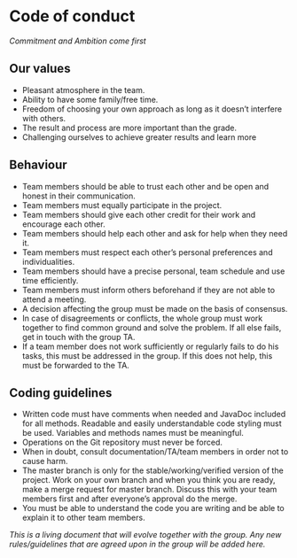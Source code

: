 # Code of conduct

*Commitment and Ambition come first*

## Our values
- Pleasant atmosphere in the team.
- Ability to have some family/free time.
- Freedom of choosing your own approach as long as it doesn’t interfere with others.
- The result and process are more important than the grade.
- Challenging ourselves to achieve greater results and learn more

## Behaviour
- Team members should be able to trust each other and be open and honest in their
communication.
- Team members must equally participate in the project.
- Team members should give each other credit for their work and encourage each other.
- Team members should help each other and ask for help when they need it.
- Team members must respect each other’s personal preferences and individualities.
- Team members should have a precise personal, team schedule and use time efficiently.
- Team members must inform others beforehand if they are not able to attend a meeting.
- A decision affecting the group must be made on the basis of consensus.
- In case of disagreements or conflicts, the whole group must work together to find
common ground and solve the problem. If all else fails, get in touch with the group TA.
- If a team member does not work sufficiently or regularly fails to do his tasks, this must
be addressed in the group. If this does not help, this must be forwarded to the TA.

## Coding guidelines
- Written code must have comments when needed and JavaDoc included for all methods.
Readable and easily understandable code styling must be used. Variables and methods
names must be meaningful.
- Operations on the Git repository must never be forced.
- When in doubt, consult documentation/TA/team members in order not to cause harm.
- The master branch is only for the stable/working/verified version of the project. Work on
your own branch and when you think you are ready, make a merge request for master
branch. Discuss this with your team members first and after everyone’s approval do the
merge.
- You must be able to understand the code you are writing and be able to explain it to
other team members.


*This is a living document that will evolve together with the group. Any new rules/guidelines
that are agreed upon in the group will be added here.*

